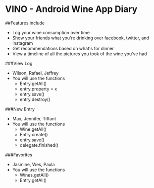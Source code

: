 VINO - Android Wine App Diary
====

##Features include
* Log your wine consumption over time
* Show your friends what you're drinking over facebook, twitter, and instagram
* Get recommendations based on what's for dinner 
* View a timeline of all the pictures you took of the wine you've had

###View Log
* Wilson, Rafael, Jeffrey
* You will use the functions
    * Entry.getAll()
    * entry.property = x
    * entry.save()
    * entry.destroy()

###New Entry
* Max, Jennifer, Tiffant
* You will use the functions
    * Wine.getAll()
    * Entry.create()
    * entry.save()
    * delegate.finished()

###Favorites
* Jasmine, Wes, Paula
* You will use the functions
    * Wines.getAll()
    * Entry.getAll()
